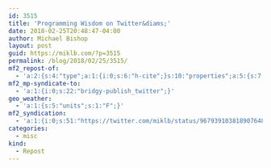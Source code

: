 ```yaml
---
id: 3515
title: 'Programming Wisdom on Twitter&diams;'
date: 2018-02-25T20:48:47-04:00
author: Michael Bishop
layout: post
guid: https://miklb.com/?p=3515
permalink: /blog/2018/02/25/3515/
mf2_repost-of:
  - 'a:2:{s:4:"type";a:1:{i:0;s:6:"h-cite";}s:10:"properties";a:5:{s:7:"summary";a:1:{i:0;s:139:"“&quot;The object-oriented version of spaghetti code is, of course, &#039;lasagna code&#039;. Too many layers.&quot; - Roberto Waltman”";}s:4:"name";a:1:{i:0;s:29:"Programming Wisdom on Twitter";}s:3:"url";a:1:{i:0;s:56:"https://twitter.com/CodeWisdom/status/967451306460884997";}s:11:"publication";a:1:{i:0;s:7:"Twitter";}s:8:"featured";a:1:{i:0;s:76:"https://pbs.twimg.com/profile_images/705003311083229184/qTBCIxpk_400x400.jpg";}}}'
mf2_mp-syndicate-to:
  - 'a:1:{i:0;s:22:"bridgy-publish_twitter";}'
geo_weather:
  - 'a:1:{s:5:"units";s:1:"F";}'
mf2_syndication:
  - 'a:1:{i:0;s:51:"https://twitter.com/miklb/status/967939103818907648";}'
categories:
  - misc
kind:
  - Repost
---
```

